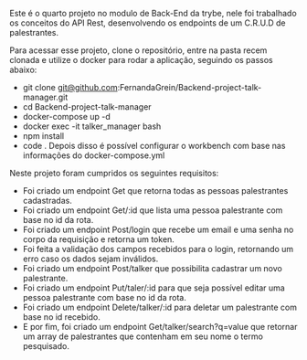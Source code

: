 Este é o quarto projeto no modulo de Back-End da trybe, nele foi trabalhado os conceitos do API Rest, desenvolvendo os endpoints de um C.R.U.D de palestrantes.

Para acessar esse projeto, clone o repositório, entre na pasta recem clonada e utilize o docker para rodar a aplicação, seguindo os passos abaixo: 
 - git clone git@github.com:FernandaGrein/Backend-project-talk-manager.git
 - cd Backend-project-talk-manager
 - docker-compose up -d
 - docker exec -it talker_manager bash
 - npm install
 - code .
 Depois disso é possível configurar o workbench com base nas informações do docker-compose.yml

 Neste projeto foram cumpridos os seguintes requisitos:
  - Foi criado um endpoint Get que retorna todas as pessoas palestrantes cadastradas.
  - Foi criado um endpoint Get/:id  que lista uma pessoa palestrante com base no id da rota. 
  - Foi criado um endpoint Post/login que recebe um email e uma senha no corpo da requisição e retorna um token.
  - Foi feita a validação dos campos recebidos para o login, retornando um erro caso os dados sejam inválidos.
  - Foi criado um endpoint Post/talker que possibilita cadastrar um novo palestrante.
  - Foi criado um endpoint Put/taler/:id para que seja possível editar uma pessoa palestrante com base no id da rota.
  - Foi criado um endpoint Delete/talker/:id para deletar um palestrante com base no id recebido.
  - E por fim, foi criado um endpoint Get/talker/search?q=value que retornar um array de palestrantes que contenham em seu nome o termo pesquisado.
